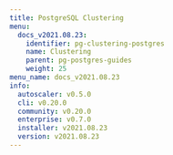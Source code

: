 ```yaml
---
title: PostgreSQL Clustering
menu:
  docs_v2021.08.23:
    identifier: pg-clustering-postgres
    name: Clustering
    parent: pg-postgres-guides
    weight: 25
menu_name: docs_v2021.08.23
info:
  autoscaler: v0.5.0
  cli: v0.20.0
  community: v0.20.0
  enterprise: v0.7.0
  installer: v2021.08.23
  version: v2021.08.23
---
```


